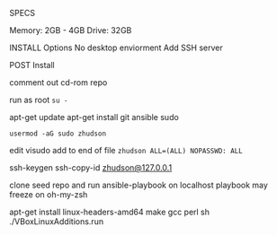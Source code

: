 
SPECS

Memory: 2GB - 4GB
Drive: 32GB 


INSTALL Options 
No desktop enviorment 
Add SSH server


POST Install 

comment out cd-rom repo 


run as root
`su -`

apt-get update 
apt-get install git ansible sudo  


`usermod -aG sudo zhudson`

edit visudo add to end of file 
`zhudson ALL=(ALL) NOPASSWD: ALL`


ssh-keygen
ssh-copy-id zhudson@127.0.0.1

clone seed repo and run ansible-playbook on localhost
playbook may freeze on oh-my-zsh


apt-get install linux-headers-amd64 make gcc perl 
    sh ./VBoxLinuxAdditions.run

